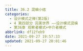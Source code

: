 ```yaml
---
title: 36.2 混编小结
categories: 
  - 设计模式之禅(第2版)
  - 4 第四部分 完美世界 ——设计模式混编
  - 第36章 观察者模式+中介者模式
abbrlink: df12feb9
date: 2021-09-27 19:57:33
updated: 2021-09-27 20:01:46
---
```

